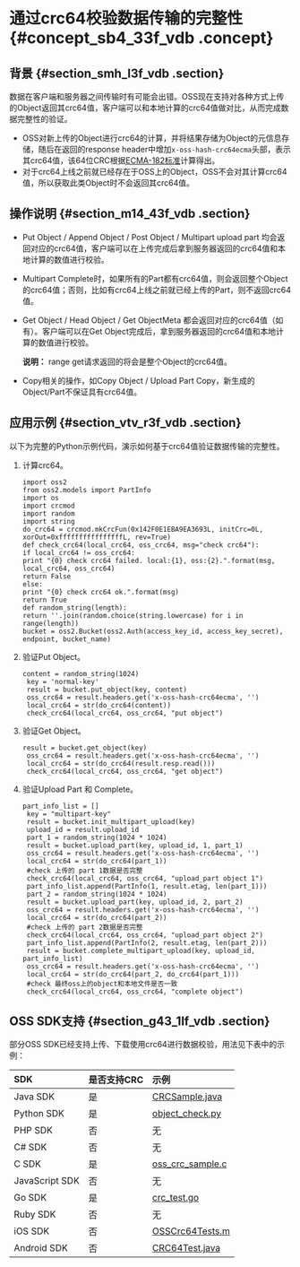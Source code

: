# 通过crc64校验数据传输的完整性 {#concept_sb4_33f_vdb .concept}

## 背景 {#section_smh_l3f_vdb .section}

数据在客户端和服务器之间传输时有可能会出错。OSS现在支持对各种方式上传的Object返回其crc64值，客户端可以和本地计算的crc64值做对比，从而完成数据完整性的验证。

-   OSS对新上传的Object进行crc64的计算，并将结果存储为Object的元信息存储，随后在返回的response header中增加`x-oss-hash-crc64ecma`头部，表示其crc64值，该64位CRC根据[ECMA-182标准](http://www.ecma-international.org/publications/standards/Ecma-182.htm)计算得出。
-   对于crc64上线之前就已经存在于OSS上的Object，OSS不会对其计算crc64值，所以获取此类Object时不会返回其crc64值。

## 操作说明 {#section_m14_43f_vdb .section}

-   Put Object / Append Object / Post Object / Multipart upload part 均会返回对应的crc64值，客户端可以在上传完成后拿到服务器返回的crc64值和本地计算的数值进行校验。

-   Multipart Complete时，如果所有的Part都有crc64值，则会返回整个Object的crc64值；否则，比如有crc64上线之前就已经上传的Part，则不返回crc64值。

-   Get Object / Head Object / Get ObjectMeta 都会返回对应的crc64值（如有）。客户端可以在Get Object完成后，拿到服务器返回的crc64值和本地计算的数值进行校验。

    **说明：** range get请求返回的将会是整个Object的crc64值。

-   Copy相关的操作，如Copy Object / Upload Part Copy，新生成的Object/Part不保证具有crc64值。

## 应用示例 {#section_vtv_r3f_vdb .section}

以下为完整的Python示例代码，演示如何基于crc64值验证数据传输的完整性。

1.  计算crc64。

    ```
    import oss2
    from oss2.models import PartInfo
    import os
    import crcmod
    import random
    import string
    do_crc64 = crcmod.mkCrcFun(0x142F0E1EBA9EA3693L, initCrc=0L, xorOut=0xffffffffffffffffL, rev=True)
    def check_crc64(local_crc64, oss_crc64, msg="check crc64"):
    if local_crc64 != oss_crc64:
    print "{0} check crc64 failed. local:{1}, oss:{2}.".format(msg, local_crc64, oss_crc64)
    return False
    else:
    print "{0} check crc64 ok.".format(msg)
    return True
    def random_string(length):
    return ''.join(random.choice(string.lowercase) for i in range(length))
    bucket = oss2.Bucket(oss2.Auth(access_key_id, access_key_secret), endpoint, bucket_name)
    ```

2.  验证Put Object。

    ```
    content = random_string(1024)
     key = 'normal-key'
     result = bucket.put_object(key, content)
     oss_crc64 = result.headers.get('x-oss-hash-crc64ecma', '')
     local_crc64 = str(do_crc64(content))
     check_crc64(local_crc64, oss_crc64, "put object")
    ```

3.  验证Get Object。

    ```
    result = bucket.get_object(key)
     oss_crc64 = result.headers.get('x-oss-hash-crc64ecma', '')
     local_crc64 = str(do_crc64(result.resp.read()))
     check_crc64(local_crc64, oss_crc64, "get object")
    ```

4.  验证Upload Part 和 Complete。

    ```
    part_info_list = []
     key = "multipart-key"
     result = bucket.init_multipart_upload(key)
     upload_id = result.upload_id
     part_1 = random_string(1024 * 1024)
     result = bucket.upload_part(key, upload_id, 1, part_1)
     oss_crc64 = result.headers.get('x-oss-hash-crc64ecma', '')
     local_crc64 = str(do_crc64(part_1))
     #check 上传的 part 1数据是否完整
     check_crc64(local_crc64, oss_crc64, "upload_part object 1")
     part_info_list.append(PartInfo(1, result.etag, len(part_1)))
     part_2 = random_string(1024 * 1024)
     result = bucket.upload_part(key, upload_id, 2, part_2)
     oss_crc64 = result.headers.get('x-oss-hash-crc64ecma', '')
     local_crc64 = str(do_crc64(part_2))
     #check 上传的 part 2数据是否完整
     check_crc64(local_crc64, oss_crc64, "upload_part object 2")
     part_info_list.append(PartInfo(2, result.etag, len(part_2)))
     result = bucket.complete_multipart_upload(key, upload_id, part_info_list)
     oss_crc64 = result.headers.get('x-oss-hash-crc64ecma', '')
     local_crc64 = str(do_crc64(part_2, do_crc64(part_1)))
     #check 最终oss上的object和本地文件是否一致
     check_crc64(local_crc64, oss_crc64, "complete object")
    ```


## OSS SDK支持 {#section_g43_1lf_vdb .section}

部分OSS SDK已经支持上传、下载使用crc64进行数据校验，用法见下表中的示例：

|SDK|是否支持CRC|示例|
|:--|:------|:-|
|Java SDK|是|[CRCSample.java](https://github.com/aliyun/aliyun-oss-java-sdk/blob/master/src/samples/CRCSample.java)|
|Python SDK|是|[object\_check.py](https://github.com/aliyun/aliyun-oss-python-sdk/blob/master/examples/object_check.py)|
|PHP SDK|否|无|
|C\# SDK|否|无|
|C SDK|是|[oss\_crc\_sample.c](https://github.com/aliyun/aliyun-oss-c-sdk/blob/master/oss_c_sdk_sample/oss_crc_sample.c)|
|JavaScript SDK|否|无|
|Go SDK|是|[crc\_test.go](https://github.com/aliyun/aliyun-oss-go-sdk/blob/master/oss/crc_test.go)|
|Ruby SDK|否|无|
|iOS SDK|否|[OSSCrc64Tests.m](https://github.com/aliyun/aliyun-oss-ios-sdk/blob/master/AliyunOSSiOSTests/OSSCrc64Tests.m)|
|Android SDK|否|[CRC64Test.java](https://github.com/aliyun/aliyun-oss-android-sdk/blob/master/oss-android-sdk/src/androidTest/java/com/alibaba/sdk/android/CRC64Test.java)|

